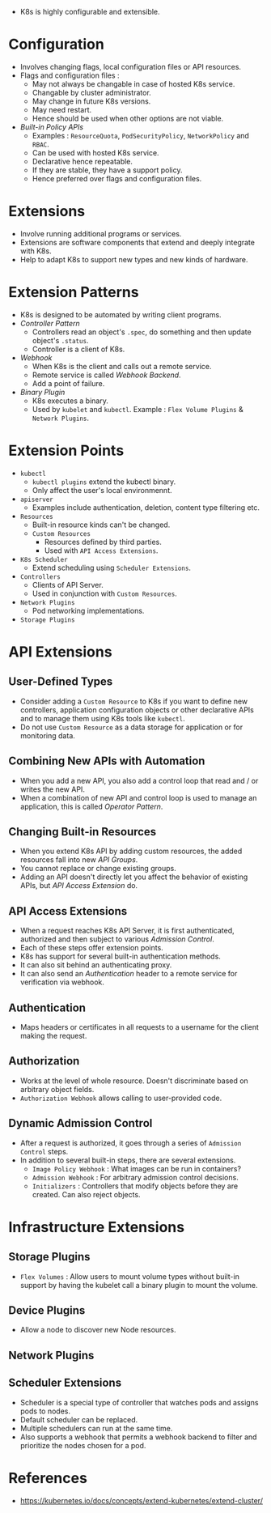 * K8s is highly configurable and extensible.
# Configuration
* Involves changing flags, local configuration files or API resources.
* Flags and configuration files :
	* May not always be changable in case of hosted K8s service.
	* Changable by cluster administrator.
	* May change in future K8s versions.
	* May need restart.
	* Hence should be used when other options are not viable.
* _Built-in Policy APIs_
	* Examples : `ResourceQuota`, `PodSecurityPolicy`, `NetworkPolicy` and `RBAC`.
	* Can be used with hosted K8s service.
	* Declarative hence repeatable.
	* If they are stable, they have a support policy.
	* Hence preferred over flags and configuration files.
# Extensions
* Involve running additional programs or services.
* Extensions are software components that extend and deeply integrate with K8s.
* Help to adapt K8s to support new types and new kinds of hardware.
# Extension Patterns
* K8s is designed to be automated by writing client programs.
* _Controller Pattern_
	* Controllers read an object's `.spec`, do something and then update object's `.status`.
	* Controller is a client of K8s.
* _Webhook_
	* When K8s is the client and calls out a remote service.
	* Remote service is called _Webhook Backend_.
	* Add a point of failure.
* _Binary Plugin_
	* K8s executes a binary.
	* Used by `kubelet` and `kubectl`. Example : `Flex Volume Plugins` & `Network Plugins`.
# Extension Points
* `kubectl`
	* `kubectl plugins` extend the kubectl binary.
	* Only affect the user's local environmennt.
* `apiserver`
	* Examples include authentication, deletion, content type filtering etc.
* `Resources`
	* Built-in resource kinds can't be changed.
	* `Custom Resources`
		* Resources defined by third parties.
		* Used with `API Access Extensions`.
* `K8s Scheduler`
	* Extend scheduling using `Scheduler Extensions`.
* `Controllers`
	* Clients of API Server.
	* Used in conjunction with `Custom Resources`.
* `Network Plugins`
	* Pod networking implementations.
* `Storage Plugins`
# API Extensions
## User-Defined Types
* Consider adding a `Custom Resource` to K8s if you want to define new controllers, application configuration objects or other declarative APIs and to manage them using K8s tools like `kubectl`.
* Do not use `Custom Resource` as a data storage for application or for monitoring data.
## Combining New APIs with Automation
* When you add a new API, you also add a control loop that read and / or writes the new API.
* When a combination of new API and control loop is used to manage an application, this is called _Operator Pattern_.
## Changing Built-in Resources
* When you extend K8s API by adding custom resources, the added resources fall into new _API Groups_.
* You cannot replace or change existing groups.
* Adding an API doesn't directly let you affect the behavior of existing APIs, but _API Access Extension_ do.
## API Access Extensions
* When a request reaches K8s API Server, it is first authenticated, authorized and then subject to various _Admission Control_.
* Each of these steps offer extension points.
* K8s has support for several built-in authentication methods.
* It can also sit behind an authenticating proxy.
* It can also send an _Authentication_ header to a remote service for verification via webhook.
## Authentication
* Maps headers or certificates in all requests to a username for the client making the request.
## Authorization
* Works at the level of whole resource. Doesn't discriminate based on arbitrary object fields.
* `Authorization Webhook` allows calling to user-provided code.
## Dynamic Admission Control
* After a request is authorized, it goes through a series of `Admission Control` steps.
* In addition to several built-in steps, there are several extensions.
	* `Image Policy Webhook` : What images can be run in containers?
	* `Admission Webhook` : For arbitrary admission control decisions.
	* `Initializers` : Controllers that modify objects before they are created. Can also reject objects.
# Infrastructure Extensions
## Storage Plugins
* `Flex Volumes` : Allow users to mount volume types without built-in support by having the kubelet call a binary plugin to mount the volume.
## Device Plugins
* Allow a node to discover new Node resources.
## Network Plugins
## Scheduler Extensions
* Scheduler is a special type of controller that watches pods and assigns pods to nodes.
* Default scheduler can be replaced.
* Multiple schedulers can run at the same time.
* Also supports a webhook that permits a webhook backend to filter and prioritize the nodes chosen for a pod.
# References
* https://kubernetes.io/docs/concepts/extend-kubernetes/extend-cluster/
